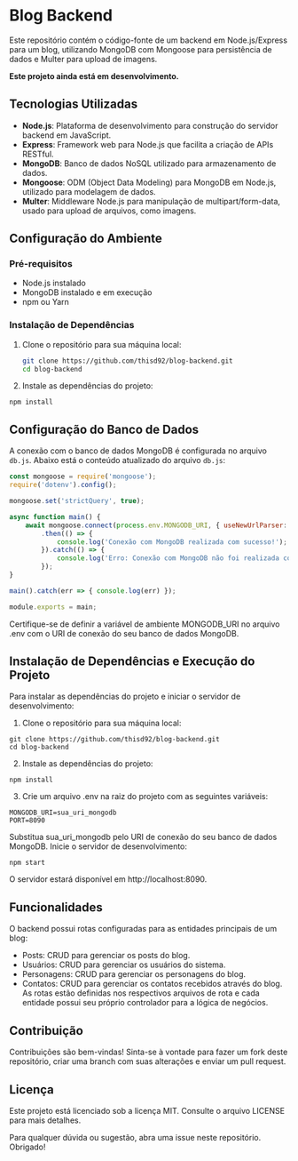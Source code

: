 # Blog Backend

Este repositório contém o código-fonte de um backend em Node.js/Express para um blog, utilizando MongoDB com Mongoose para persistência de dados e Multer para upload de imagens.

**Este projeto ainda está em desenvolvimento.**

## Tecnologias Utilizadas

- **Node.js**: Plataforma de desenvolvimento para construção do servidor backend em JavaScript.
- **Express**: Framework web para Node.js que facilita a criação de APIs RESTful.
- **MongoDB**: Banco de dados NoSQL utilizado para armazenamento de dados.
- **Mongoose**: ODM (Object Data Modeling) para MongoDB em Node.js, utilizado para modelagem de dados.
- **Multer**: Middleware Node.js para manipulação de multipart/form-data, usado para upload de arquivos, como imagens.

## Configuração do Ambiente

### Pré-requisitos

- Node.js instalado
- MongoDB instalado e em execução
- npm ou Yarn

### Instalação de Dependências

1. Clone o repositório para sua máquina local:
    ```bash
   git clone https://github.com/thisd92/blog-backend.git
   cd blog-backend
    ```
2. Instale as dependências do projeto:
```
npm install
```

## Configuração do Banco de Dados

A conexão com o banco de dados MongoDB é configurada no arquivo `db.js`. Abaixo está o conteúdo atualizado do arquivo `db.js`:

```javascript
const mongoose = require('mongoose');
require('dotenv').config();

mongoose.set('strictQuery', true);

async function main() {
    await mongoose.connect(process.env.MONGODB_URI, { useNewUrlParser: true, useUnifiedTopology: true })
        .then(() => {
            console.log('Conexão com MongoDB realizada com sucesso!');
        }).catch(() => {
            console.log('Erro: Conexão com MongoDB não foi realizada com sucesso!');
        });
}

main().catch(err => { console.log(err) });

module.exports = main;
```
Certifique-se de definir a variável de ambiente MONGODB_URI no arquivo .env com o URI de conexão do seu banco de dados MongoDB.

## Instalação de Dependências e Execução do Projeto
Para instalar as dependências do projeto e iniciar o servidor de desenvolvimento:
1. Clone o repositório para sua máquina local:
```
git clone https://github.com/thisd92/blog-backend.git
cd blog-backend
```
2. Instale as dependências do projeto:
```
npm install
```
3. Crie um arquivo .env na raiz do projeto com as seguintes variáveis:
```
MONGODB_URI=sua_uri_mongodb
PORT=8090
```
Substitua sua_uri_mongodb pelo URI de conexão do seu banco de dados MongoDB.
Inicie o servidor de desenvolvimento:
```
npm start
```
O servidor estará disponível em http://localhost:8090.

## Funcionalidades
O backend possui rotas configuradas para as entidades principais de um blog:

- Posts: CRUD para gerenciar os posts do blog.
- Usuários: CRUD para gerenciar os usuários do sistema.
- Personagens: CRUD para gerenciar os personagens do blog.
- Contatos: CRUD para gerenciar os contatos recebidos através do blog.
As rotas estão definidas nos respectivos arquivos de rota e cada entidade possui seu próprio controlador para a lógica de negócios.

## Contribuição
Contribuições são bem-vindas! Sinta-se à vontade para fazer um fork deste repositório, criar uma branch com suas alterações e enviar um pull request.

## Licença
Este projeto está licenciado sob a licença MIT. Consulte o arquivo LICENSE para mais detalhes.

Para qualquer dúvida ou sugestão, abra uma issue neste repositório. Obrigado!

